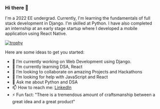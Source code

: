 ### Hi there 👋

I'm a 2022 EE undergrad. Currently, I'm learning the fundamentals of full stack development in Django. I'm skilled at Python. I have also completed an internship at an early stage startup where I developed a mobile application using React Native.

[![trophy](https://github-profile-trophy.vercel.app/sagarkulkarni63=ryo-ma)](https://github.com/ryo-ma/github-profile-trophy)

<!--
**sagarkulkarni63/sagarkulkarni63** is a ✨ _special_ ✨ repository because its `README.md` (this file) appears on your GitHub profile.-->

Here are some ideas to get you started:

- 🔭 I’m currently working on Web Development using Django.
- 🌱 I’m currently learning DSA, React
- 👯 I’m looking to collaborate on amazing Projects and Hackathons
- 🤔 I’m looking for help with JavaScript and React
- 💬 Ask me about Python and DSA
- 📫 How to reach me: [LinkedIn](https://www.linkedin.com/in/sagar-kulkarni-275a3a183/)
- ⚡ Fun fact: "There is a tremendous amount of craftsmanship between a great idea and a great                     product"

